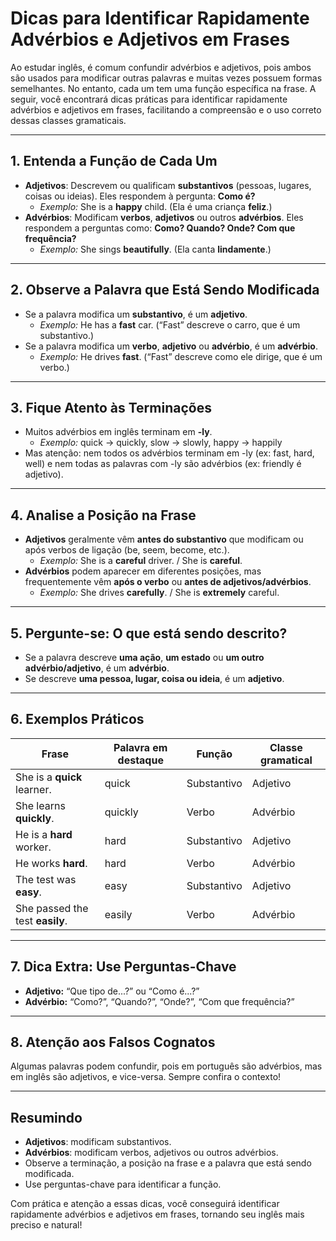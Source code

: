# Dicas para Identificar Rapidamente Advérbios e Adjetivos em Frases

Ao estudar inglês, é comum confundir advérbios e adjetivos, pois ambos são usados para modificar outras palavras e muitas vezes possuem formas semelhantes. No entanto, cada um tem uma função específica na frase. A seguir, você encontrará dicas práticas para identificar rapidamente advérbios e adjetivos em frases, facilitando a compreensão e o uso correto dessas classes gramaticais.

---

## 1. Entenda a Função de Cada Um

- **Adjetivos**: Descrevem ou qualificam **substantivos** (pessoas, lugares, coisas ou ideias). Eles respondem à pergunta: **Como é?**
  - *Exemplo:* She is a **happy** child. (Ela é uma criança **feliz**.)
- **Advérbios**: Modificam **verbos**, **adjetivos** ou outros **advérbios**. Eles respondem a perguntas como: **Como? Quando? Onde? Com que frequência?**
  - *Exemplo:* She sings **beautifully**. (Ela canta **lindamente**.)

---

## 2. Observe a Palavra que Está Sendo Modificada

- Se a palavra modifica um **substantivo**, é um **adjetivo**.
  - *Exemplo:* He has a **fast** car. (“Fast” descreve o carro, que é um substantivo.)
- Se a palavra modifica um **verbo**, **adjetivo** ou **advérbio**, é um **advérbio**.
  - *Exemplo:* He drives **fast**. (“Fast” descreve como ele dirige, que é um verbo.)

---

## 3. Fique Atento às Terminações

- Muitos advérbios em inglês terminam em **-ly**.
  - *Exemplo:* quick → quickly, slow → slowly, happy → happily
- Mas atenção: nem todos os advérbios terminam em -ly (ex: fast, hard, well) e nem todas as palavras com -ly são advérbios (ex: friendly é adjetivo).

---

## 4. Analise a Posição na Frase

- **Adjetivos** geralmente vêm **antes do substantivo** que modificam ou após verbos de ligação (be, seem, become, etc.).
  - *Exemplo:* She is a **careful** driver. / She is **careful**.
- **Advérbios** podem aparecer em diferentes posições, mas frequentemente vêm **após o verbo** ou **antes de adjetivos/advérbios**.
  - *Exemplo:* She drives **carefully**. / She is **extremely** careful.

---

## 5. Pergunte-se: O que está sendo descrito?

- Se a palavra descreve **uma ação**, **um estado** ou **um outro advérbio/adjetivo**, é um **advérbio**.
- Se descreve **uma pessoa, lugar, coisa ou ideia**, é um **adjetivo**.

---

## 6. Exemplos Práticos

| Frase                        | Palavra em destaque | Função      | Classe gramatical |
|------------------------------|--------------------|-------------|------------------|
| She is a **quick** learner.  | quick              | Substantivo | Adjetivo         |
| She learns **quickly**.      | quickly            | Verbo       | Advérbio         |
| He is a **hard** worker.     | hard               | Substantivo | Adjetivo         |
| He works **hard**.           | hard               | Verbo       | Advérbio         |
| The test was **easy**.       | easy               | Substantivo | Adjetivo         |
| She passed the test **easily**.| easily           | Verbo       | Advérbio         |

---

## 7. Dica Extra: Use Perguntas-Chave

- **Adjetivo:** “Que tipo de...?” ou “Como é...?”
- **Advérbio:** “Como?”, “Quando?”, “Onde?”, “Com que frequência?”

---

## 8. Atenção aos Falsos Cognatos

Algumas palavras podem confundir, pois em português são advérbios, mas em inglês são adjetivos, e vice-versa. Sempre confira o contexto!

---

## Resumindo

- **Adjetivos**: modificam substantivos.
- **Advérbios**: modificam verbos, adjetivos ou outros advérbios.
- Observe a terminação, a posição na frase e a palavra que está sendo modificada.
- Use perguntas-chave para identificar a função.

Com prática e atenção a essas dicas, você conseguirá identificar rapidamente advérbios e adjetivos em frases, tornando seu inglês mais preciso e natural!